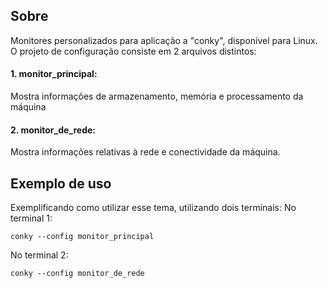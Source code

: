 ## Sobre
Monitores personalizados para aplicação a "conky", disponível para Linux. <br>
O projeto de configuração consiste em 2 arquivos distintos:

#### 1. monitor_principal:
Mostra informações de armazenamento, memória e processamento da máquina

#### 2. monitor_de_rede:
Mostra informações relativas à rede e conectividade da máquina.

## Exemplo de uso
Exemplificando como utilizar esse tema, utilizando dois terminais:
No terminal 1:
```shell
conky --config monitor_principal
```
No terminal 2:
```shell
conky --config monitor_de_rede
```
